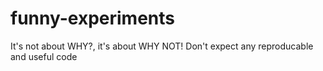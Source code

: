 # funny-experiments
It's not about WHY?, it's about WHY NOT! Don't expect any reproducable and useful code
